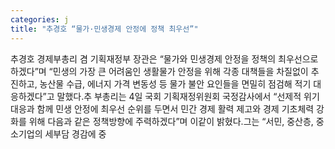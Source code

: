 ```yaml
---
categories: j
title: "추경호 “물가·민생경제 안정에 정책 최우선”"
---
```

추경호 경제부총리 겸 기획재정부 장관은 “물가와 민생경제 안정을 정책의 최우선으로 하겠다”며 “민생의 가장 큰 어려움인 생활물가 안정을 위해 각종 대책들을 차질없이 추진하고, 농산물 수급, 에너지 가격 변동성 등 물가 불안 요인들을 면밀히 점검해 적기 대응하겠다”고 말했다.추 부총리는 4일 국회 기획재정위원회 국정감사에서 “선제적 위기 대응과 함께 민생 안정에 최우선 순위를 두면서 민간 경제 활력 제고와 경제 기초체력 강화를 위해 다음과 같은 정책방향에 주력하겠다”며 이같이 밝혔다.그는 “서민, 중산층, 중소기업의 세부담 경감에 중